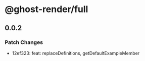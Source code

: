 # @ghost-render/full

## 0.0.2

### Patch Changes

- 12ef323: feat: replaceDefinitions, getDefaultExampleMember
